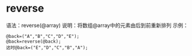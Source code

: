 # reverse

语法：reverse(@array)
说明：将数组@array中的元素由后到前重新排列
示例：
```
@back=("A","B","C","D","E"); 
@back=reverse(@back); 
这时@back=("E","D","C","B","A"); 
```
